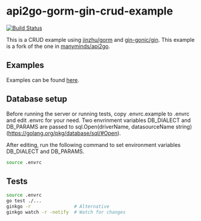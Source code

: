 # api2go-gorm-gin-crud-example
[![Build Status](https://travis-ci.org/hnakamur/api2go-gorm-gin-crud-example.svg?branch=master)](https://travis-ci.org/hnakamur/api2go-gorm-gin-crud-example)

This is a CRUD example using [jinzhu/gorm](https://github.com/jinzhu/gorm) and [gin-gonic/gin](https://gopkg.in/gin-gonic/gin.v1).
This example is a fork of the one in [manyminds/api2go](https://github.com/manyminds/api2go).

## Examples

Examples can be found [here](https://github.com/manyminds/api2go/blob/master/examples/crud_example.go).

## Database setup

Before running the server or running tests, copy .envrc.example to .envrc and edit .envrc for your need.
Two envrinment variables DB_DIALECT and DB_PARAMS are passed to sql.Open(driverName, datasourceName string) (https://golang.org/pkg/database/sql/#Open).

After editing, run the following command to set environment variables DB_DIALECT and DB_PARAMS.

```sh
source .envrc
```

## Tests

```sh
source .envrc
go test ./...
ginkgo -r                # Alternative
ginkgo watch -r -notify  # Watch for changes
```
